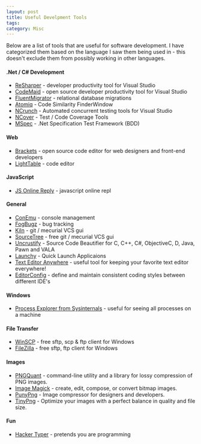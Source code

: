 ```yaml
---
layout: post
title: Useful Develpment Tools
tags: 
category: Misc
---
```

Below are a list of tools that are useful for software development. I have categorized them based on the language I saw them being used in - this doesn't exclude them from possibly working in other languages.

#### .Net / C# Development ####

- [ReSharper](http://www.jetbrains.com/resharper/) - developer productivity tool for Visual Studio
- [CodeMaid](http://www.codemaid.net/) - open source developer productivity tool for Visual Studio
- [FluentMigrator](https://github.com/schambers/fluentmigrator/wiki) - relational database migrations
- [Atomiq](http://www.getatomiq.com/) - Code Similarity FinderWindow
- [NCrunch](http://www.ncrunch.net/) - Automated concurrent testing tools for Visual Studio
- [NCover](http://www.ncover.com/) - Test / Code Coverage Tools
- [MSpec](https://github.com/machine/machine.specifications) - .Net Specification Test Framework (BDD)

#### Web ####

- [Brackets](http://brackets.io/) - open source code editor for web designers and front-end developers
- [LightTable](http://www.lighttable.com/) - code editor

#### JavaScript ####

- [JS Online Reply](https://babeljs.io/repl/) - javascript online repl  

#### General ####

- [ConEmu](https://code.google.com/p/conemu-maximus5/) - console management
- [FogBugz](https://www.fogcreek.com/fogbugz/) - bug tracking 
- [Kiln](https://www.fogcreek.com/kiln/) - git / mecurial VCS gui
- [SourceTree](https://www.atlassian.com/software/sourcetree/overview) - free git / mecurial VCS gui
- [Uncrustify](http://uncrustify.sourceforge.net/) - Source Code Beautifier for C, C++, C#, ObjectiveC, D, Java, Pawn and VALA  
- [Launchy](www.launchy.ne) - Quick Launch Applicaions  
- [Text Editor Anywhere](http://www.listary.com/text-editor-anywhere) - useful tool for keeping your favorite text editor everywhere!  
- [EditorConfig](http://editorconfig.org/) - define and maintain consistent coding styles between different IDE's    

#### Windows ####

- [Process Explorer from Sysinternals](https://technet.microsoft.com/en-us/sysinternals/bb795533.aspx) - useful for seeing all processes on a machine   

#### File Transfer ####

- [WinSCP](winscp.net) - free sftp, scp & ftp client for Windows
- [FileZilla](https://filezilla-project.org) - free sftp, ftp client for Windows

#### Images ####

- [PNGQuant](https://pngquant.org/) - command-line utility and a library for lossy compression of PNG images.  
- [Image Magick](http://www.imagemagick.org/) - create, edit, compose, or convert bitmap images.  
- [PunyPng](http://www.punypng.com/) - Image compressor for designers and developers.  
- [TinyPng](https://tinypng.com/) - Optimize your images with a perfect balance in quality and file size.  

#### Fun ####

- [Hacker Typer](http://hackertyper.net/) - pretends you are programming
